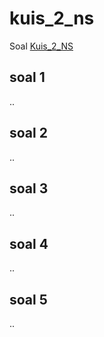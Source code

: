 # kuis_2_ns
Soal [Kuis_2_NS](pdf/kuis_2_ns.pdf)

## soal 1
..

## soal 2
..

## soal 3
..

## soal 4
..

## soal 5
..
